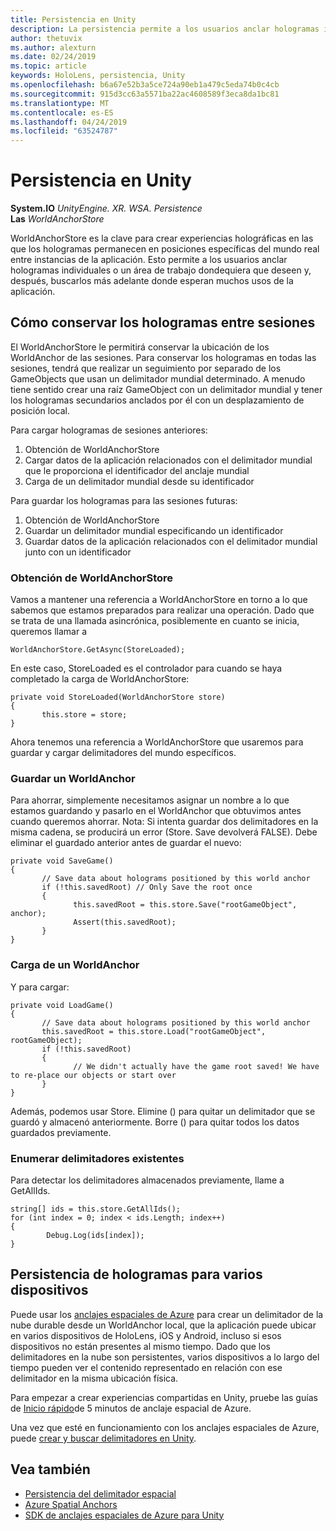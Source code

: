 ```yaml
---
title: Persistencia en Unity
description: La persistencia permite a los usuarios anclar hologramas individuales o un área de trabajo donde lo deseen y, después, buscarlos más adelante donde esperan muchos usos de la aplicación.
author: thetuvix
ms.author: alexturn
ms.date: 02/24/2019
ms.topic: article
keywords: HoloLens, persistencia, Unity
ms.openlocfilehash: b6a67e52b3a5ce724a90eb1a479c5eda74b0c4cb
ms.sourcegitcommit: 915d3cc63a5571ba22ac4608589f3eca8da1bc81
ms.translationtype: MT
ms.contentlocale: es-ES
ms.lasthandoff: 04/24/2019
ms.locfileid: "63524787"
---
```

# <a name="persistence-in-unity"></a>Persistencia en Unity

**System.IO** *UnityEngine. XR. WSA. Persistence*<br>
**Las** *WorldAnchorStore*

WorldAnchorStore es la clave para crear experiencias holográficas en las que los hologramas permanecen en posiciones específicas del mundo real entre instancias de la aplicación. Esto permite a los usuarios anclar hologramas individuales o un área de trabajo dondequiera que deseen y, después, buscarlos más adelante donde esperan muchos usos de la aplicación.

## <a name="how-to-persist-holograms-across-sessions"></a>Cómo conservar los hologramas entre sesiones

El WorldAnchorStore le permitirá conservar la ubicación de los WorldAnchor de las sesiones. Para conservar los hologramas en todas las sesiones, tendrá que realizar un seguimiento por separado de los GameObjects que usan un delimitador mundial determinado. A menudo tiene sentido crear una raíz GameObject con un delimitador mundial y tener los hologramas secundarios anclados por él con un desplazamiento de posición local.

Para cargar hologramas de sesiones anteriores:
1. Obtención de WorldAnchorStore
2. Cargar datos de la aplicación relacionados con el delimitador mundial que le proporciona el identificador del anclaje mundial
3. Carga de un delimitador mundial desde su identificador

Para guardar los hologramas para las sesiones futuras:
1. Obtención de WorldAnchorStore
2. Guardar un delimitador mundial especificando un identificador
3. Guardar datos de la aplicación relacionados con el delimitador mundial junto con un identificador

### <a name="getting-the-worldanchorstore"></a>Obtención de WorldAnchorStore

Vamos a mantener una referencia a WorldAnchorStore en torno a lo que sabemos que estamos preparados para realizar una operación. Dado que se trata de una llamada asincrónica, posiblemente en cuanto se inicia, queremos llamar a

```
WorldAnchorStore.GetAsync(StoreLoaded);
```

En este caso, StoreLoaded es el controlador para cuando se haya completado la carga de WorldAnchorStore:

```
private void StoreLoaded(WorldAnchorStore store)
{
       this.store = store;
}
```

Ahora tenemos una referencia a WorldAnchorStore que usaremos para guardar y cargar delimitadores del mundo específicos.

### <a name="saving-a-worldanchor"></a>Guardar un WorldAnchor

Para ahorrar, simplemente necesitamos asignar un nombre a lo que estamos guardando y pasarlo en el WorldAnchor que obtuvimos antes cuando queremos ahorrar. Nota: Si intenta guardar dos delimitadores en la misma cadena, se producirá un error (Store. Save devolverá FALSE). Debe eliminar el guardado anterior antes de guardar el nuevo:

```
private void SaveGame()
{
       // Save data about holograms positioned by this world anchor
       if (!this.savedRoot) // Only Save the root once
       {
              this.savedRoot = this.store.Save("rootGameObject", anchor);
              Assert(this.savedRoot);
       }
}
```

### <a name="loading-a-worldanchor"></a>Carga de un WorldAnchor

Y para cargar:

```
private void LoadGame()
{
       // Save data about holograms positioned by this world anchor
       this.savedRoot = this.store.Load("rootGameObject", rootGameObject);
       if (!this.savedRoot)
       {
              // We didn't actually have the game root saved! We have to re-place our objects or start over
       }
}
```

Además, podemos usar Store. Elimine () para quitar un delimitador que se guardó y almacenó anteriormente. Borre () para quitar todos los datos guardados previamente.

### <a name="enumerating-existing-anchors"></a>Enumerar delimitadores existentes

Para detectar los delimitadores almacenados previamente, llame a GetAllIds.

```
string[] ids = this.store.GetAllIds();
for (int index = 0; index < ids.Length; index++)
{
        Debug.Log(ids[index]);
}
```

## <a name="persisting-holograms-for-multiple-devices"></a>Persistencia de hologramas para varios dispositivos

Puede usar los <a href="https://docs.microsoft.com/azure/spatial-anchors/overview" target="_blank">anclajes espaciales de Azure</a> para crear un delimitador de la nube durable desde un WorldAnchor local, que la aplicación puede ubicar en varios dispositivos de HoloLens, iOS y Android, incluso si esos dispositivos no están presentes al mismo tiempo.  Dado que los delimitadores en la nube son persistentes, varios dispositivos a lo largo del tiempo pueden ver el contenido representado en relación con ese delimitador en la misma ubicación física.

Para empezar a crear experiencias compartidas en Unity, pruebe las guías de <a href="https://docs.microsoft.com/azure/spatial-anchors/unity-overview" target="_blank">Inicio rápido</a>de 5 minutos de anclaje espacial de Azure.

Una vez que esté en funcionamiento con los anclajes espaciales de Azure, puede <a href="https://docs.microsoft.com/azure/spatial-anchors/concepts/create-locate-anchors-unity" target="_blank">crear y buscar delimitadores en Unity</a>.

## <a name="see-also"></a>Vea también
* [Persistencia del delimitador espacial](coordinate-systems.md#spatial-anchor-persistence)
* <a href="https://docs.microsoft.com/azure/spatial-anchors" target="_blank">Azure Spatial Anchors</a>
* <a href="https://docs.microsoft.com/dotnet/api/Microsoft.Azure.SpatialAnchors" target="_blank">SDK de anclajes espaciales de Azure para Unity</a>
